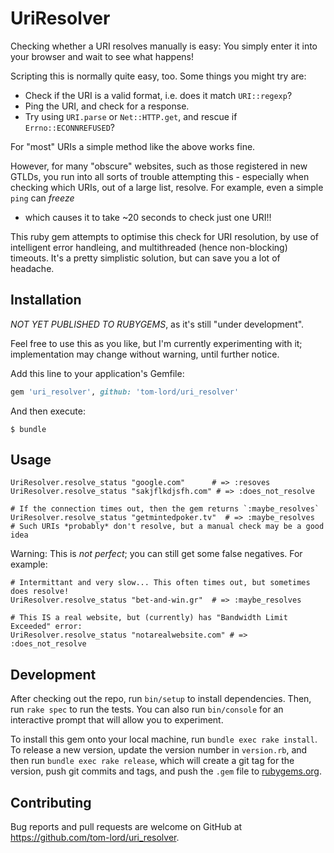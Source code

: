 # UriResolver

Checking whether a URI resolves manually is easy: You simply enter it into your
browser and wait to see what happens!

Scripting this is normally quite easy, too. Some things you might try are:

* Check if the URI is a valid format, i.e. does it match `URI::regexp`?
* Ping the URI, and check for a response.
* Try using `URI.parse` or `Net::HTTP.get`, and rescue if `Errno::ECONNREFUSED`?

For "most" URIs a simple method like the above works fine.

However, for many "obscure" websites, such as those registered in new GTLDs, you
run into all sorts of trouble attempting this - especially when checking which
URIs, out of a large list, resolve. For example, even a simple `ping` can *freeze*
- which causes it to take ~20 seconds to check just one URI!!

This ruby gem attempts to optimise this check for URI resolution, by use of
intelligent error handleing, and multithreaded (hence non-blocking) timeouts.
It's a pretty simplistic solution, but can save you a lot of headache.

## Installation

*NOT YET PUBLISHED TO RUBYGEMS*, as it's still "under development".

Feel free to use this as you like, but I'm currently experimenting with it;
implementation may change without warning, until further notice.


Add this line to your application's Gemfile:

```ruby
gem 'uri_resolver', github: 'tom-lord/uri_resolver'
```

And then execute:

    $ bundle

## Usage

    UriResolver.resolve_status "google.com"      # => :resoves
    UriResolver.resolve_status "sakjflkdjsfh.com" # => :does_not_resolve

    # If the connection times out, then the gem returns `:maybe_resolves`
    UriResolver.resolve_status "getmintedpoker.tv"  # => :maybe_resolves
    # Such URIs *probably* don't resolve, but a manual check may be a good idea

Warning: This is *not perfect*; you can still get some false negatives. For example:

    # Intermittant and very slow... This often times out, but sometimes does resolve!
    UriResolver.resolve_status "bet-and-win.gr"  # => :maybe_resolves

    # This IS a real website, but (currently) has "Bandwidth Limit Exceeded" error:
    UriResolver.resolve_status "notarealwebsite.com" # => :does_not_resolve

## Development

After checking out the repo, run `bin/setup` to install dependencies. Then, run `rake spec` to run the tests. You can also run `bin/console` for an interactive prompt that will allow you to experiment.

To install this gem onto your local machine, run `bundle exec rake install`. To release a new version, update the version number in `version.rb`, and then run `bundle exec rake release`, which will create a git tag for the version, push git commits and tags, and push the `.gem` file to [rubygems.org](https://rubygems.org).

## Contributing

Bug reports and pull requests are welcome on GitHub at https://github.com/tom-lord/uri_resolver.

